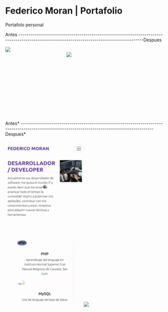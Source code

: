 # Federico Moran | Portafolio

Portafolo personal

<div>
    <p>Antes -------------------------------------------------------------------------------------------------------------------------------------------Despues</p>
</div>
<div>
<img align="left" width="350" height="auto" src="assets/Portafolio_before.gif">
</div>
<div style="float:right;">
    <img align="right" width="310" height="auto" src="assets/Portafolio_after.gif">
</div>
<br>
<br>
<br>
<br>
<br>
<br>
<br>
<br>
<br>
<br>
<br>
<br>
<div>
<p>Antes* -----------------------------------------------------------------------------------------------------------------------------------------------Despues*</p>
</div>
<div>
<img align="left" width="250" height="auto" src="assets/Portafolio_responsive_before.gif">
</div>
<div style="float:right;">
    <img align="right" width="255" height="auto" src="assets/Portafolio_responsive_after.gif">
</div>
